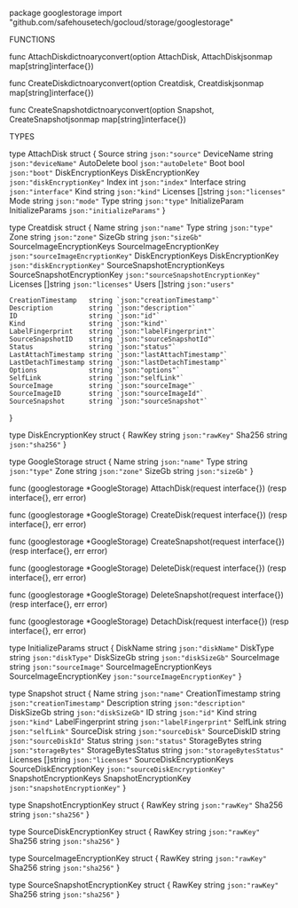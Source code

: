 package googlestorage
    import "github.com/safehousetech/gocloud/storage/googlestorage"


FUNCTIONS

func AttachDiskdictnoaryconvert(option AttachDisk, AttachDiskjsonmap map[string]interface{})

func CreateDiskdictnoaryconvert(option Creatdisk, Creatdiskjsonmap map[string]interface{})

func CreateSnapshotdictnoaryconvert(option Snapshot, CreateSnapshotjsonmap map[string]interface{})

TYPES

type AttachDisk struct {
    Source             string            `json:"source"`
    DeviceName         string            `json:"deviceName"`
    AutoDelete         bool              `json:"autoDelete"`
    Boot               bool              `json:"boot"`
    DiskEncryptionKeys DiskEncryptionKey `json:"diskEncryptionKey"`
    Index              int               `json:"index"`
    Interface          string            `json:"interface"`
    Kind               string            `json:"kind"`
    Licenses           []string          `json:"licenses"`
    Mode               string            `json:"mode"`
    Type               string            `json:"type"`
    InitializeParam    InitializeParams  `json:"initializeParams"`
}

type Creatdisk struct {
    Name                         string                      `json:"name"`
    Type                         string                      `json:"type"`
    Zone                         string                      `json:"zone"`
    SizeGb                       string                      `json:"sizeGb"`
    SourceImageEncryptionKeys    SourceImageEncryptionKey    `json:"sourceImageEncryptionKey"`
    DiskEncryptionKeys           DiskEncryptionKey           `json:"diskEncryptionKey"`
    SourceSnapshotEncryptionKeys SourceSnapshotEncryptionKey `json:"sourceSnapshotEncryptionKey"`
    Licenses                     []string                    `json:"licenses"`
    Users                        []string                    `json:"users"`

    CreationTimestamp   string `json:"creationTimestamp"`
    Description         string `json:"description"`
    ID                  string `json:"id"`
    Kind                string `json:"kind"`
    LabelFingerprint    string `json:"labelFingerprint"`
    SourceSnapshotID    string `json:"sourceSnapshotId"`
    Status              string `json:"status"`
    LastAttachTimestamp string `json:"lastAttachTimestamp"`
    LastDetachTimestamp string `json:"lastDetachTimestamp"`
    Options             string `json:"options"`
    SelfLink            string `json:"selfLink"`
    SourceImage         string `json:"sourceImage"`
    SourceImageID       string `json:"sourceImageId"`
    SourceSnapshot      string `json:"sourceSnapshot"`
}

type DiskEncryptionKey struct {
    RawKey string `json:"rawKey"`
    Sha256 string `json:"sha256"`
}

type GoogleStorage struct {
    Name   string `json:"name"`
    Type   string `json:"type"`
    Zone   string `json:"zone"`
    SizeGb string `json:"sizeGb"`
}

func (googlestorage *GoogleStorage) AttachDisk(request interface{}) (resp interface{}, err error)

func (googlestorage *GoogleStorage) CreateDisk(request interface{}) (resp interface{}, err error)

func (googlestorage *GoogleStorage) CreateSnapshot(request interface{}) (resp interface{}, err error)

func (googlestorage *GoogleStorage) DeleteDisk(request interface{}) (resp interface{}, err error)

func (googlestorage *GoogleStorage) DeleteSnapshot(request interface{}) (resp interface{}, err error)

func (googlestorage *GoogleStorage) DetachDisk(request interface{}) (resp interface{}, err error)

type InitializeParams struct {
    DiskName                  string                   `json:"diskName"`
    DiskType                  string                   `json:"diskType"`
    DiskSizeGb                string                   `json:"diskSizeGb"`
    SourceImage               string                   `json:"sourceImage"`
    SourceImageEncryptionKeys SourceImageEncryptionKey `json:"sourceImageEncryptionKey"`
}

type Snapshot struct {
    Name                     string                  `json:"name"`
    CreationTimestamp        string                  `json:"creationTimestamp"`
    Description              string                  `json:"description"`
    DiskSizeGb               string                  `json:"diskSizeGb"`
    ID                       string                  `json:"id"`
    Kind                     string                  `json:"kind"`
    LabelFingerprint         string                  `json:"labelFingerprint"`
    SelfLink                 string                  `json:"selfLink"`
    SourceDisk               string                  `json:"sourceDisk"`
    SourceDiskID             string                  `json:"sourceDiskId"`
    Status                   string                  `json:"status"`
    StorageBytes             string                  `json:"storageBytes"`
    StorageBytesStatus       string                  `json:"storageBytesStatus"`
    Licenses                 []string                `json:"licenses"`
    SourceDiskEncryptionKeys SourceDiskEncryptionKey `json:"sourceDiskEncryptionKey"`
    SnapshotEncryptionKeys   SnapshotEncryptionKey   `json:"snapshotEncryptionKey"`
}

type SnapshotEncryptionKey struct {
    RawKey string `json:"rawKey"`
    Sha256 string `json:"sha256"`
}

type SourceDiskEncryptionKey struct {
    RawKey string `json:"rawKey"`
    Sha256 string `json:"sha256"`
}

type SourceImageEncryptionKey struct {
    RawKey string `json:"rawKey"`
    Sha256 string `json:"sha256"`
}

type SourceSnapshotEncryptionKey struct {
    RawKey string `json:"rawKey"`
    Sha256 string `json:"sha256"`
}


